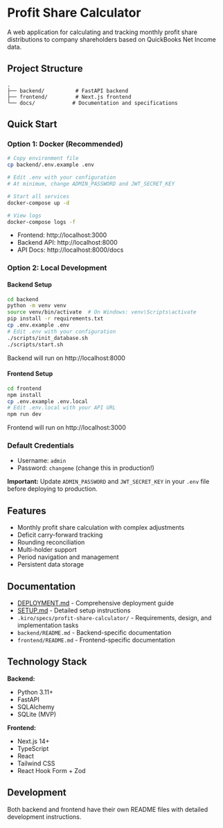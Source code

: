 # Profit Share Calculator

A web application for calculating and tracking monthly profit share distributions to company shareholders based on QuickBooks Net Income data.

## Project Structure

```
.
├── backend/          # FastAPI backend
├── frontend/         # Next.js frontend
└── docs/            # Documentation and specifications
```

## Quick Start

### Option 1: Docker (Recommended)

```bash
# Copy environment file
cp backend/.env.example .env

# Edit .env with your configuration
# At minimum, change ADMIN_PASSWORD and JWT_SECRET_KEY

# Start all services
docker-compose up -d

# View logs
docker-compose logs -f
```

- Frontend: http://localhost:3000
- Backend API: http://localhost:8000
- API Docs: http://localhost:8000/docs

### Option 2: Local Development

#### Backend Setup

```bash
cd backend
python -m venv venv
source venv/bin/activate  # On Windows: venv\Scripts\activate
pip install -r requirements.txt
cp .env.example .env
# Edit .env with your configuration
./scripts/init_database.sh
./scripts/start.sh
```

Backend will run on http://localhost:8000

#### Frontend Setup

```bash
cd frontend
npm install
cp .env.example .env.local
# Edit .env.local with your API URL
npm run dev
```

Frontend will run on http://localhost:3000

### Default Credentials

- Username: `admin`
- Password: `changeme` (change this in production!)

**Important:** Update `ADMIN_PASSWORD` and `JWT_SECRET_KEY` in your `.env` file before deploying to production.

## Features

- Monthly profit share calculation with complex adjustments
- Deficit carry-forward tracking
- Rounding reconciliation
- Multi-holder support
- Period navigation and management
- Persistent data storage

## Documentation

- [DEPLOYMENT.md](./DEPLOYMENT.md) - Comprehensive deployment guide
- [SETUP.md](./SETUP.md) - Detailed setup instructions
- `.kiro/specs/profit-share-calculator/` - Requirements, design, and implementation tasks
- `backend/README.md` - Backend-specific documentation
- `frontend/README.md` - Frontend-specific documentation

## Technology Stack

**Backend:**
- Python 3.11+
- FastAPI
- SQLAlchemy
- SQLite (MVP)

**Frontend:**
- Next.js 14+
- TypeScript
- React
- Tailwind CSS
- React Hook Form + Zod

## Development

Both backend and frontend have their own README files with detailed development instructions.
